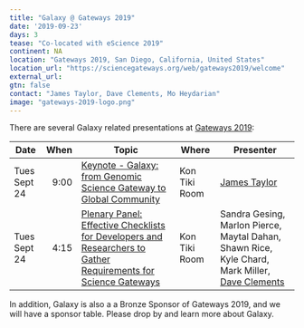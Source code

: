 ```yaml
---
title: "Galaxy @ Gateways 2019"
date: '2019-09-23'
days: 3
tease: "Co-located with eScience 2019"
continent: NA
location: "Gateways 2019, San Diego, California, United States"
location_url: "https://sciencegateways.org/web/gateways2019/welcome"
external_url:
gtn: false
contact: "James Taylor, Dave Clements, Mo Heydarian"
image: "gateways-2019-logo.png"
---
```


There are several Galaxy related presentations at [Gateways 2019](https://sciencegateways.org/web/gateways2019/welcome):

| Date | When | Topic | Where| Presenter |
| ---- | ----: | ---- | ---- | ---- |
| Tues Sept 24 | 9:00 | [Keynote - Galaxy: from Genomic Science Gateway to Global Community](https://sched.co/RaHj) | Kon Tiki Room | [James Taylor](/src/people/james-taylor/index.md) | 
| Tues Sept 24 | 4:15 | [Plenary Panel: Effective Checklists for Developers and Researchers to Gather Requirements for Science Gateways](https://sched.co/RaIM) | Kon Tiki Room | Sandra Gesing, Marlon Pierce,  Maytal Dahan, Shawn Rice, Kyle Chard, Mark Miller, [Dave Clements](/src/people/dave-clements/index.md) |

In addition, Galaxy is also a a Bronze Sponsor of Gateways 2019, and we will have a sponsor table.  Please drop by and learn more about Galaxy.


